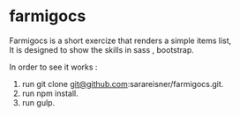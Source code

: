 # farmigocs

Farmigocs is a short exercize that renders a simple items list,   
It is designed to show the skills in sass , bootstrap.  

In order to see it works :  
1. run git clone git@github.com:sarareisner/farmigocs.git.   
2. run npm install.  
3. run gulp.  
